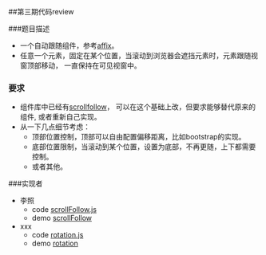 ﻿##第三期代码review

###题目描述

* 一个自动跟随组件，参考[affix](http://twitter.github.com/bootstrap/javascript.html#affix)。
* 任意一个元素，固定在某个位置，当滚动到浏览器会遮挡元素时，元素跟随视窗顶部移动，
  一直保持在可见视窗中。
  
### 要求

* 组件库中已经有[scrollfollow](http://wiki.ued.taobao.net/doku.php?id=team:vertical-guide:common-mods:scrollfollow)，
  可以在这个基础上改，但要求能够替代原来的组件, 或者重新自己实现。
* 从一下几点细节考虑：
  * 顶部位置控制，顶部可以自由配置偏移距离，比如bootstrap的实现。
  * 底部位置限制，当滚动到某个位置，设置为底部，不再更随，上下都需要控制。
  * 或者其他。

###实现者

* 李照
  * code [scrollFollow.js](https://github.com/vmarket/review/blob/master/scroll/scrollFollow.js)
  * demo [scrollFollow](http://fed.ued.taobao.net/u/zhouyun/demos/ScrollFollow.html)
* xxx
  * code [rotation.js](https://github.com/vmarket/review/blob/master/scroll/rotation.js)
  * demo [rotation](http://fed.ued.taobao.net/u/zhouxiaohuan/Assignments/evenroll/Scroll.html)
